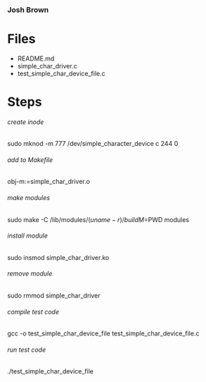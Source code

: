 ### Josh Brown

# Files

* README.md
* simple_char_driver.c
* test_simple_char_device_file.c

# Steps

###### create inode
sudo mknod -m 777 /dev/simple_character_device c 244 0

###### add to Makefile
obj-m:=simple_char_driver.o

###### make modules
sudo make -C /lib/modules/$(uname -r)/build M=$PWD modules

###### install module
sudo insmod simple_char_driver.ko

###### remove module
sudo rmmod simple_char_driver

###### compile test code
gcc -o test_simple_char_device_file test_simple_char_device_file.c

###### run test code
./test_simple_char_device_file
